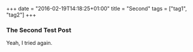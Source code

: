 +++
date = "2016-02-19T14:18:25+01:00"
title = "Second"
tags = ["tag1", "tag2"]
+++

### The Second Test Post

Yeah, I tried again.